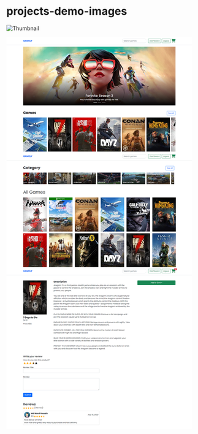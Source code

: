 # projects-demo-images

![Thumbnail](https://github.com/mickeymaruf/projects-demo-images/blob/main/gamely.png)

![Thumbnail](https://github.com/mickeymaruf/projects-demo-images/blob/main/home.png)
